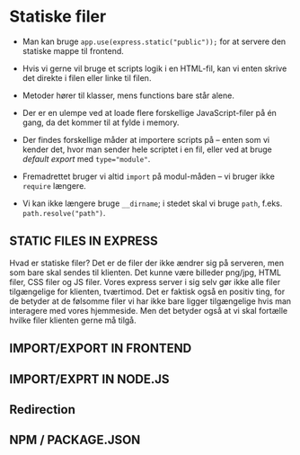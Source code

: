 # Statiske filer

- Man kan bruge `app.use(express.static("public"));` for at servere den statiske mappe til frontend.  

- Hvis vi gerne vil bruge et scripts logik i en HTML-fil, kan vi enten skrive det direkte i filen eller linke til filen.  

- Metoder hører til klasser, mens functions bare står alene.  

- Der er en ulempe ved at loade flere forskellige JavaScript-filer på én gang, da det kommer til at fylde i memory.  

- Der findes forskellige måder at importere scripts på – enten som vi kender det, hvor man sender hele scriptet i en fil, eller ved at bruge *default export* med `type="module"`.  

- Fremadrettet bruger vi altid `import` på modul-måden – vi bruger ikke `require` længere.  

- Vi kan ikke længere bruge `__dirname`; i stedet skal vi bruge `path`, f.eks. `path.resolve("path")`.  


## STATIC FILES IN EXPRESS

Hvad er statiske filer? Det er de filer der ikke ændrer sig på serveren, men som bare skal sendes til klienten. Det kunne være billeder png/jpg, HTML filer, CSS filer og JS filer. Vores express server i sig selv gør ikke alle filer tilgængelige for klienten, tværtimod. Det er faktisk også en positiv ting, for de betyder at de følsomme filer vi har ikke bare ligger tilgængelige hvis man interagere med vores hjemmeside. Men det betyder også at vi skal fortælle hvilke filer klienten gerne må tilgå. 

## IMPORT/EXPORT IN FRONTEND



## IMPORT/EXPRT IN NODE.JS


## Redirection


## NPM / PACKAGE.JSON

